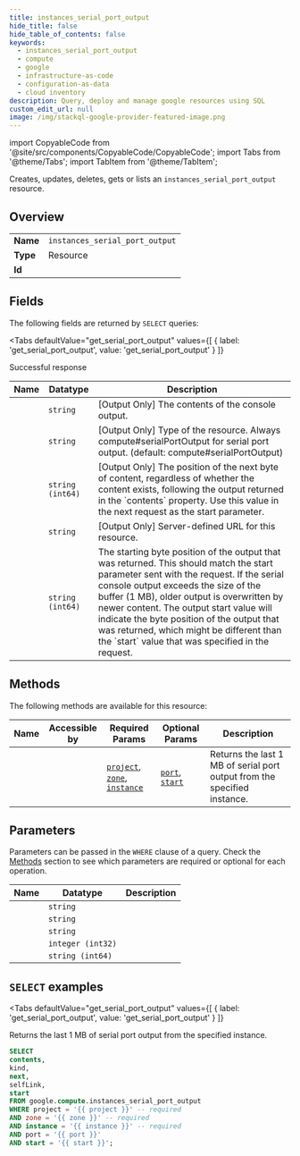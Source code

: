 ```yaml
--- 
title: instances_serial_port_output
hide_title: false
hide_table_of_contents: false
keywords:
  - instances_serial_port_output
  - compute
  - google
  - infrastructure-as-code
  - configuration-as-data
  - cloud inventory
description: Query, deploy and manage google resources using SQL
custom_edit_url: null
image: /img/stackql-google-provider-featured-image.png
---
```


import CopyableCode from '@site/src/components/CopyableCode/CopyableCode';
import Tabs from '@theme/Tabs';
import TabItem from '@theme/TabItem';

Creates, updates, deletes, gets or lists an <code>instances_serial_port_output</code> resource.

## Overview
<table><tbody>
<tr><td><b>Name</b></td><td><code>instances_serial_port_output</code></td></tr>
<tr><td><b>Type</b></td><td>Resource</td></tr>
<tr><td><b>Id</b></td><td><CopyableCode code="google.compute.instances_serial_port_output" /></td></tr>
</tbody></table>

## Fields

The following fields are returned by `SELECT` queries:

<Tabs
    defaultValue="get_serial_port_output"
    values={[
        { label: 'get_serial_port_output', value: 'get_serial_port_output' }
    ]}
>
<TabItem value="get_serial_port_output">

Successful response

<table>
<thead>
    <tr>
    <th>Name</th>
    <th>Datatype</th>
    <th>Description</th>
    </tr>
</thead>
<tbody>
<tr>
    <td><CopyableCode code="contents" /></td>
    <td><code>string</code></td>
    <td>[Output Only] The contents of the console output.</td>
</tr>
<tr>
    <td><CopyableCode code="kind" /></td>
    <td><code>string</code></td>
    <td>[Output Only] Type of the resource. Always compute#serialPortOutput for serial port output. (default: compute#serialPortOutput)</td>
</tr>
<tr>
    <td><CopyableCode code="next" /></td>
    <td><code>string (int64)</code></td>
    <td>[Output Only] The position of the next byte of content, regardless of whether the content exists, following the output returned in the `contents` property. Use this value in the next request as the start parameter.</td>
</tr>
<tr>
    <td><CopyableCode code="selfLink" /></td>
    <td><code>string</code></td>
    <td>[Output Only] Server-defined URL for this resource.</td>
</tr>
<tr>
    <td><CopyableCode code="start" /></td>
    <td><code>string (int64)</code></td>
    <td>The starting byte position of the output that was returned. This should match the start parameter sent with the request. If the serial console output exceeds the size of the buffer (1 MB), older output is overwritten by newer content. The output start value will indicate the byte position of the output that was returned, which might be different than the `start` value that was specified in the request.</td>
</tr>
</tbody>
</table>
</TabItem>
</Tabs>

## Methods

The following methods are available for this resource:

<table>
<thead>
    <tr>
    <th>Name</th>
    <th>Accessible by</th>
    <th>Required Params</th>
    <th>Optional Params</th>
    <th>Description</th>
    </tr>
</thead>
<tbody>
<tr>
    <td><a href="#get_serial_port_output"><CopyableCode code="get_serial_port_output" /></a></td>
    <td><CopyableCode code="select" /></td>
    <td><a href="#parameter-project"><code>project</code></a>, <a href="#parameter-zone"><code>zone</code></a>, <a href="#parameter-instance"><code>instance</code></a></td>
    <td><a href="#parameter-port"><code>port</code></a>, <a href="#parameter-start"><code>start</code></a></td>
    <td>Returns the last 1 MB of serial port output from the specified instance.</td>
</tr>
</tbody>
</table>

## Parameters

Parameters can be passed in the `WHERE` clause of a query. Check the [Methods](#methods) section to see which parameters are required or optional for each operation.

<table>
<thead>
    <tr>
    <th>Name</th>
    <th>Datatype</th>
    <th>Description</th>
    </tr>
</thead>
<tbody>
<tr id="parameter-instance">
    <td><CopyableCode code="instance" /></td>
    <td><code>string</code></td>
    <td></td>
</tr>
<tr id="parameter-project">
    <td><CopyableCode code="project" /></td>
    <td><code>string</code></td>
    <td></td>
</tr>
<tr id="parameter-zone">
    <td><CopyableCode code="zone" /></td>
    <td><code>string</code></td>
    <td></td>
</tr>
<tr id="parameter-port">
    <td><CopyableCode code="port" /></td>
    <td><code>integer (int32)</code></td>
    <td></td>
</tr>
<tr id="parameter-start">
    <td><CopyableCode code="start" /></td>
    <td><code>string (int64)</code></td>
    <td></td>
</tr>
</tbody>
</table>

## `SELECT` examples

<Tabs
    defaultValue="get_serial_port_output"
    values={[
        { label: 'get_serial_port_output', value: 'get_serial_port_output' }
    ]}
>
<TabItem value="get_serial_port_output">

Returns the last 1 MB of serial port output from the specified instance.

```sql
SELECT
contents,
kind,
next,
selfLink,
start
FROM google.compute.instances_serial_port_output
WHERE project = '{{ project }}' -- required
AND zone = '{{ zone }}' -- required
AND instance = '{{ instance }}' -- required
AND port = '{{ port }}'
AND start = '{{ start }}';
```
</TabItem>
</Tabs>
